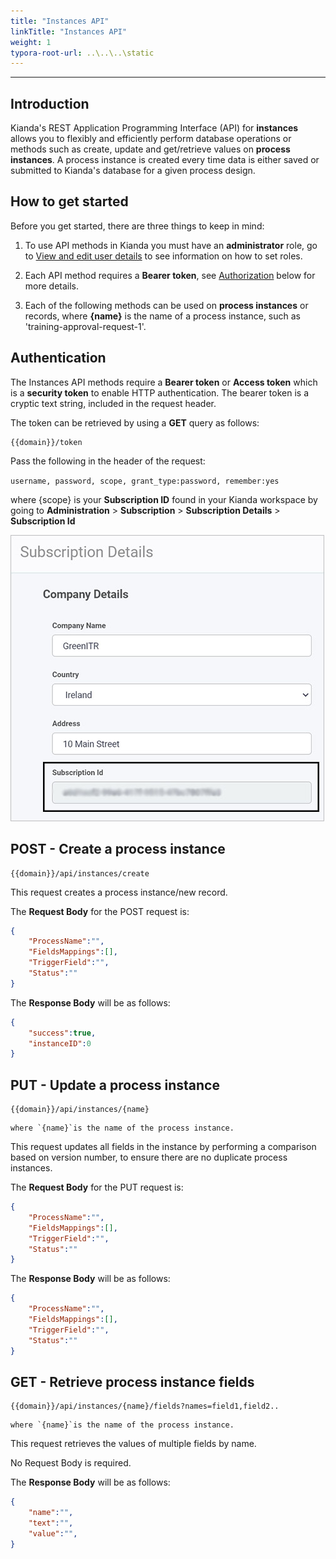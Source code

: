 ```yaml
---
title: "Instances API"
linkTitle: "Instances API"
weight: 1
typora-root-url: ..\..\..\static
---
```


---
Introduction
---

Kianda's REST Application Programming Interface (API) for **instances** allows you to flexibly and efficiently perform database operations or methods such as create, update and get/retrieve values on **process instances**. A process instance is created every time data is either saved or submitted to Kianda's database for a given process design.



## How to get started

Before you get started, there are three things to keep in mind:

1. To use API methods in Kianda you must have an **administrator** role, go to [View and edit user details](/administration/users/#view-and-edit-existing-user-details) to see information on how to set roles.

2. Each API method requires a **Bearer token**, see [Authorization](#authorization) below for more details.

3. Each of the following methods can be used on **process instances** or records, where **{name}** is the name of a process instance, such as 'training-approval-request-1'.

   

## Authentication

The Instances API methods require a **Bearer token** or **Access token** which is a **security token** to enable HTTP authentication. The bearer token is a cryptic text string, included in the request header. 

The token can be retrieved by using a **GET** query as follows:

```
{{domain}}/token
```

Pass the following in the header of the request:

`username, password, scope, grant_type:password, remember:yes`

where {scope} is your **Subscription ID** found in your Kianda workspace by going to **Administration** > **Subscription** > **Subscription Details** > **Subscription Id**

![Subscription Id](/images/subscription-details.jpg)



## POST  - Create a process instance

```
{{domain}}/api/instances/create
```

This request creates a process instance/new record.

The **Request Body** for the POST request is:

```json
{
	"ProcessName":"",
	"FieldsMappings":[],
	"TriggerField":"",
	"Status":""
}
```

The **Response Body** will be as follows:

```json
{
	"success":true,
	"instanceID":0
}
```





## PUT - Update a process instance

```
{{domain}}/api/instances/{name}
```

	where `{name}`is the name of the process instance.

This request updates all fields in the instance by performing a comparison based on version number, to ensure there are no duplicate process instances.

The **Request Body** for the PUT request is:

```json
{
	"ProcessName":"",
	"FieldsMappings":[],
	"TriggerField":"",
	"Status":""
}
```

The **Response Body** will be as follows:

```json
{
	"ProcessName":"",
	"FieldsMappings":[],
	"TriggerField":"",
	"Status":""
}
```




## GET - Retrieve process instance fields

```
{{domain}}/api/instances/{name}/fields?names=field1,field2..
```

	where `{name}`is the name of the process instance.

This request retrieves the values of multiple fields by name.

No Request Body is required.

The **Response Body** will be as follows:

```json
{
	"name":"",
	"text":"",
	"value":"",
}
```
